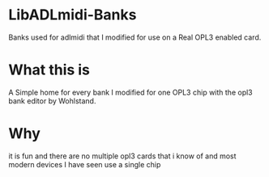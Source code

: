 # LibADLmidi-Banks
Banks used for adlmidi that I modified for use on a Real OPL3 enabled card.

# What this is

A Simple home for every bank I modified for one OPL3 chip with the opl3 bank editor by Wohlstand.

# Why

it is fun and there are no multiple opl3 cards that i know of and most modern devices I have seen use a single chip
